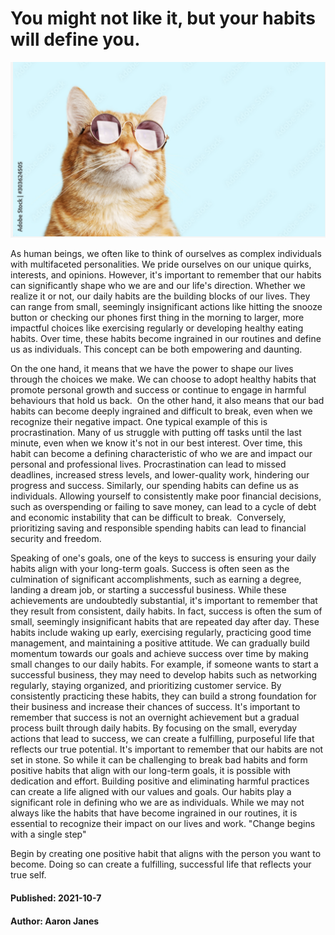 
# You might not like it, but your habits will define you.
![cat pick](../images/cat.png)

As human beings, we often like to think of ourselves as complex individuals with multifaceted personalities. We pride ourselves on our unique quirks, interests, and opinions. However, it's important to remember that our habits can significantly shape who we are and our life's direction.
Whether we realize it or not, our daily habits are the building blocks of our lives. They can range from small, seemingly insignificant actions like hitting the snooze button or checking our phones first thing in the morning to larger, more impactful choices like exercising regularly or developing healthy eating habits. Over time, these habits become ingrained in our routines and define us as individuals.
This concept can be both empowering and daunting. 

On the one hand, it means that we have the power to shape our lives through the choices we make. We can choose to adopt healthy habits that promote personal growth and success or continue to engage in harmful behaviours that hold us back. 
On the other hand, it also means that our bad habits can become deeply ingrained and difficult to break, even when we recognize their negative impact.
One typical example of this is procrastination. Many of us struggle with putting off tasks until the last minute, even when we know it's not in our best interest. Over time, this habit can become a defining characteristic of who we are and impact our personal and professional lives. Procrastination can lead to missed deadlines, increased stress levels, and lower-quality work, hindering our progress and success.
Similarly, our spending habits can define us as individuals. Allowing yourself to consistently make poor financial decisions, such as overspending or failing to save money, can lead to a cycle of debt and economic instability that can be difficult to break. 
Conversely, prioritizing saving and responsible spending habits can lead to financial security and freedom.

Speaking of one's goals, one of the keys to success is ensuring your daily habits align with your long-term goals. Success is often seen as the culmination of significant accomplishments, such as earning a degree, landing a dream job, or starting a successful business. While these achievements are undoubtedly substantial, it's important to remember that they result from consistent, daily habits.
In fact, success is often the sum of small, seemingly insignificant habits that are repeated day after day. These habits include waking up early, exercising regularly, practicing good time management, and maintaining a positive attitude.
We can gradually build momentum towards our goals and achieve success over time by making small changes to our daily habits. For example, if someone wants to start a successful business, they may need to develop habits such as networking regularly, staying organized, and prioritizing customer service. By consistently practicing these habits, they can build a strong foundation for their business and increase their chances of success. It's important to remember that success is not an overnight achievement but a gradual process built through daily habits. By focusing on the small, everyday actions that lead to success, we can create a fulfilling, purposeful life that reflects our true potential.
It's important to remember that our habits are not set in stone. So while it can be challenging to break bad habits and form positive habits that align with our long-term goals, it is possible with dedication and effort. Building positive and eliminating harmful practices can create a life aligned with our values and goals.
Our habits play a significant role in defining who we are as individuals. While we may not always like the habits that have become ingrained in our routines, it is essential to recognize their impact on our lives and work.
"Change begins with a single step"

Begin by creating one positive habit that aligns with the person you want to become.
Doing so can create a fulfilling, successful life that reflects your true self.

#### Published: 2021-10-7 
#### Author: Aaron Janes
